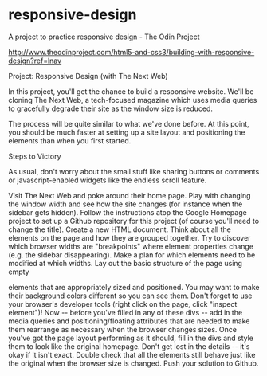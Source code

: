 responsive-design
=================

A project to practice responsive design - The Odin Project

http://www.theodinproject.com/html5-and-css3/building-with-responsive-design?ref=lnav

Project: Responsive Design (with The Next Web)

In this project, you'll get the chance to build a responsive website. We'll be cloning The Next Web, a tech-focused magazine which uses media queries to gracefully degrade their site as the window size is reduced.

The process will be quite similar to what we've done before. At this point, you should be much faster at setting up a site layout and positioning the elements than when you first started.

Steps to Victory

As usual, don't worry about the small stuff like sharing buttons or comments or javascript-enabled widgets like the endless scroll feature.

Visit The Next Web and poke around their home page. Play with changing the window width and see how the site changes (for instance when the sidebar gets hidden).
Follow the instructions atop the Google Homepage project to set up a Github repository for this project (of course you'll need to change the title).
Create a new HTML document.
Think about all the elements on the page and how they are grouped together.
Try to discover which browser widths are "breakpoints" where element properties change (e.g. the sidebar disappearing). Make a plan for which elements need to be modified at which widths.
Lay out the basic structure of the page using empty <div> elements that are appropriately sized and positioned. You may want to make their background colors different so you can see them. Don't forget to use your browser's developer tools (right click on the page, click "inspect element")!
Now -- before you've filled in any of these divs -- add in the media queries and positioning/floating attributes that are needed to make them rearrange as necessary when the browser changes sizes.
Once you've got the page layout performing as it should, fill in the divs and style them to look like the original homepage. Don't get lost in the details -- it's okay if it isn't exact.
Double check that all the elements still behave just like the original when the browser size is changed.
Push your solution to Github.